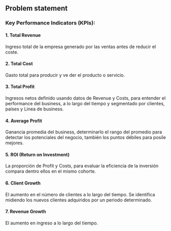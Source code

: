 ## Problem statement

### Key Performance Indicators (KPIs):

#### 1. Total Revenue
Ingreso total de la empresa generado por las ventas antes de reducir el coste. 

#### 2. Total Cost
Gasto total para producir y ve der el producto o servicio.

#### 3. Total Profit
Ingresos netos definido usando datos de Revenue y Costs, para entender el performance del business, a lo largo del tiempo y segmentado por clientes, países y Linea de business.

#### 4. Average Profit 
Ganancia promedia del business, determinarlo el rango del promedio para detectar los potenciales del negocio, también los puntos débiles para posile mejores.

#### 5. ROI (Return on Investment) 
La proporción de Profit y Costs, para evaluar la eficiencia de la inversión compara dentro ellos en el mismo cohorte. 

#### 6. Client Growth
El aumento en el número de clientes a lo largo del tiempo. Se identifica midiendo los nuevos clientes adquiridos por un periodo determinado.

#### 7. Revenue Growth
El aumento en ingreso a lo largo del tiempo. 
